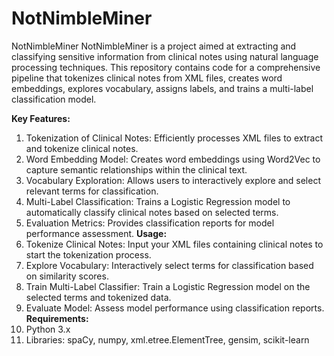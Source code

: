 # NotNimbleMiner
NotNimbleMiner
NotNimbleMiner is a project aimed at extracting and classifying sensitive information from clinical notes using natural language processing techniques. This repository contains code for a comprehensive pipeline that tokenizes clinical notes from XML files, creates word embeddings, explores vocabulary, assigns labels, and trains a multi-label classification model.

**Key Features:**
1) Tokenization of Clinical Notes: Efficiently processes XML files to extract and tokenize clinical notes.
2) Word Embedding Model: Creates word embeddings using Word2Vec to capture semantic relationships within the clinical text.
3) Vocabulary Exploration: Allows users to interactively explore and select relevant terms for classification.
4) Multi-Label Classification: Trains a Logistic Regression model to automatically classify clinical notes based on selected terms.
5) Evaluation Metrics: Provides classification reports for model performance assessment.
**Usage:**
1) Tokenize Clinical Notes: Input your XML files containing clinical notes to start the tokenization process.
2) Explore Vocabulary: Interactively select terms for classification based on similarity scores.
3) Train Multi-Label Classifier: Train a Logistic Regression model on the selected terms and tokenized data.
4) Evaluate Model: Assess model performance using classification reports.
**Requirements:**
1) Python 3.x
2) Libraries: spaCy, numpy, xml.etree.ElementTree, gensim, scikit-learn
